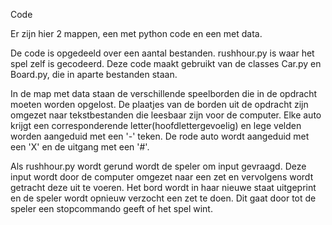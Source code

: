 Code

Er zijn hier 2 mappen, een met python code en een met data.

De code is opgedeeld over een aantal bestanden. rushhour.py is waar het spel zelf is gecodeerd. Deze code maakt gebruikt van de classes Car.py en Board.py, die in aparte bestanden staan. 

In de map met data staan de verschillende speelborden die in de opdracht moeten worden opgelost. De plaatjes van de borden uit de opdracht zijn omgezet naar tekstbestanden die leesbaar zijn voor de computer. Elke auto krijgt een corresponderende letter(hoofdlettergevoelig) en lege velden worden aangeduid met een '-' teken. De rode auto wordt aangeduid met een 'X' en de uitgang met een '#'. 

Als rushhour.py wordt gerund wordt de speler om input gevraagd. Deze input wordt door de computer omgezet naar een zet en vervolgens wordt getracht deze uit te voeren. Het bord wordt in haar nieuwe staat uitgeprint en de speler wordt opnieuw verzocht een zet te doen. Dit gaat door tot de speler een stopcommando geeft of het spel wint.

